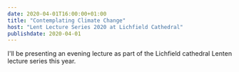 ```yaml
---
date: 2020-04-01T16:00:00+01:00
title: "Contemplating Climate Change"
host: "Lent Lecture Series 2020 at Lichfield Cathedral"
publishdate: 2020-04-01
---
```


I'll be presenting an evening lecture as part of the Lichfield cathedral Lenten lecture series this year.
